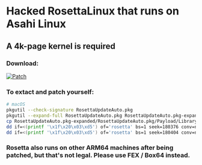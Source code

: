 # Hacked RosettaLinux that runs on Asahi Linux
## A 4k-page kernel is required

### Download:
[![Patch](https://github.com/CathyKMeow/rosetta-linux-asahi/actions/workflows/patch.yml/badge.svg)](https://github.com/CathyKMeow/rosetta-linux-asahi/actions/workflows/patch.yml)

### To extact and patch yourself:
``` bash
# macOS
pkgutil --check-signature RosettaUpdateAuto.pkg
pkgutil --expand-full RosettaUpdateAuto.pkg RosettaUpdateAuto.pkg-expanded
cp RosettaUpdateAuto.pkg-expanded/RosettaUpdateAuto.pkg/Payload/Library/Apple/usr/libexec/oah/RosettaLinux/rosetta ./rosetta
dd if=<(printf '\x1f\x20\x03\xd5') of='rosetta' bs=1 seek=180376 conv=notrunc
dd if=<(printf '\x1f\x20\x03\xd5') of='rosetta' bs=1 seek=180404 conv=notrunc
```

### Rosetta also runs on other ARM64 machines after being patched, but that's not legal. Please use FEX / Box64 instead.
